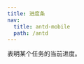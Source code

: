```yaml
---
title: 进度条
nav:
  title: antd-mobile
  path: /antd
---
```


表明某个任务的当前进度。

<code src="./demo/basic.tsx" />

<API/>

